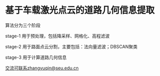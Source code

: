 # 基于车载激光点云的道路几何信息提取

算法分为三个阶段  

stage-1 用于预处理，包括降采样、网格化、高程滤波

stage-2 用于路面点云分割，主要包括：法向量滤波；DBSCAN聚类  

stage-3 用于计算道路几何信息  

交流可联系zhangyuqin@seu.edu.cn
